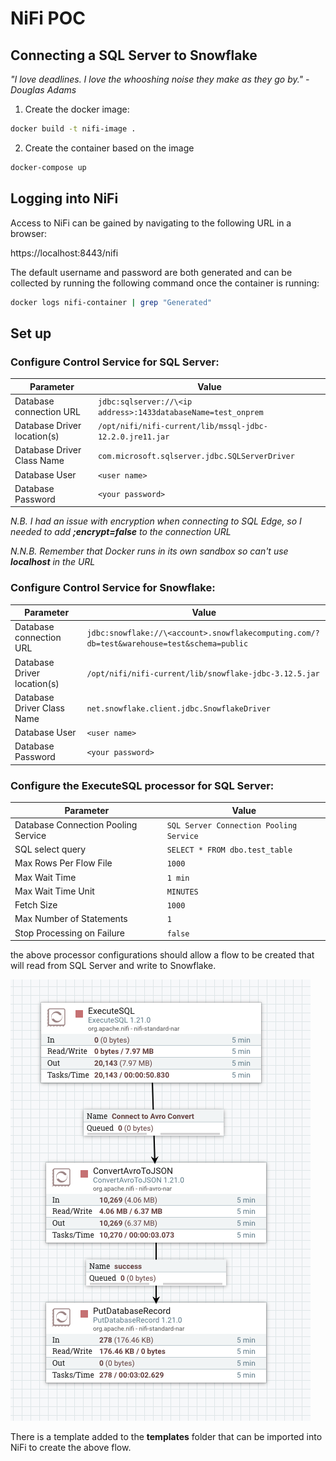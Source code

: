 # NiFi POC 
## Connecting a SQL Server to Snowflake

*"I love deadlines. I love the whooshing noise they make as they go by." - Douglas Adams*

1. Create the docker image:
```bash
docker build -t nifi-image .
```
2. Create the container based on the image
```bash
docker-compose up
```
## Logging into NiFi

Access to NiFi can be gained by navigating to the following URL in a browser:


https://localhost:8443/nifi

The default username and password are both generated and can be collected by running the following command once the container is running:
```bash
docker logs nifi-container | grep "Generated"
```

## Set up 
### Configure Control Service for SQL Server:
| Parameter | Value |
| --- | --- |
|Database connection URL | ```jdbc:sqlserver://\<ip address>:1433databaseName=test_onprem``` |
|Database Driver location(s) | ```/opt/nifi/nifi-current/lib/mssql-jdbc-12.2.0.jre11.jar``` |
|Database Driver Class Name | ```com.microsoft.sqlserver.jdbc.SQLServerDriver``` |
| Database User | ```<user name>``` |
| Database Password | ```<your password>``` |

<em> N.B. I had an issue with encryption when connecting to SQL Edge, so I needed to add **;encrypt=false** to the connection URL</em>

<em>N.N.B. Remember that Docker runs in its own sandbox so can't use **localhost** in the URL</em>

### Configure Control Service for Snowflake:

| Parameter | Value |
| --- | --- |
|Database connection URL | ```jdbc:snowflake://\<account>.snowflakecomputing.com/?db=test&warehouse=test&schema=public``` |
|Database Driver location(s) | ```/opt/nifi/nifi-current/lib/snowflake-jdbc-3.12.5.jar``` |
|Database Driver Class Name | ```net.snowflake.client.jdbc.SnowflakeDriver``` |
| Database User | ```<user name>``` |
| Database Password | ```<your password>```|


### Configure the ExecuteSQL processor for SQL Server:

| Parameter | Value |
| --- | --- |
|Database Connection Pooling Service | ```SQL Server Connection Pooling Service``` |
|SQL select query | ```SELECT * FROM dbo.test_table``` |
| Max Rows Per Flow File | ```1000``` |
| Max Wait Time | ```1 min``` |
| Max Wait Time Unit | ```MINUTES``` |
| Fetch Size | ```1000``` |
| Max Number of Statements | ```1``` |
| Stop Processing on Failure | ```false``` |

the above processor configurations should allow a flow to be created that will read from SQL Server and write to Snowflake.

![Pipline to Snowflake](./images/pipeline%20to%20Snowflake.png)

There is a template added to the **templates** folder that can be imported into NiFi to create the above flow.